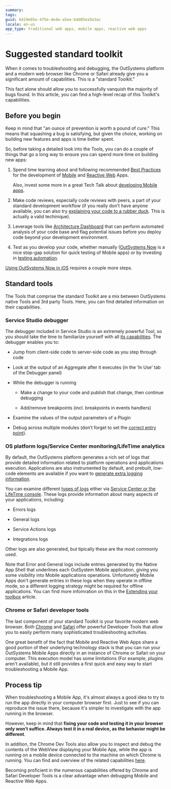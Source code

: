 ```yaml
---
summary:
tags:
guid: 6419e85e-475e-4e4e-a5ee-b4d85ea5e3ac
locale: en-us
app_type: traditional web apps, mobile apps, reactive web apps
---
```


# Suggested standard toolkit

When it comes to troubleshooting and debugging, the OutSystems platform and a modern web browser like Chrome or Safari already give you a significant amount of capabilities. This is a "standard Toolkit." 

This fact alone should allow you to successfully vanquish the majority of bugs found. In this article, you can find a high-level recap of this Toolkit's capabilities.

## Before you begin

Keep in mind that "an ounce of prevention is worth a pound of cure." This means that squashing a bug is satisfying, but given the choice, working on building new features and apps is time better spent.

So, before taking a detailed look into the Tools, you can do a couple of things that go a long way to ensure you can spend more time on building new apps:

1. Spend time learning about and following recommended [Best Practices](https://success.outsystems.com/Documentation/Best_Practices) for the development of [Mobile](https://success.outsystems.com/Documentation/Best_Practices/Development/OutSystems_Mobile_Best_Practices) and [Reactive Web](https://www.outsystems.com/learn/lesson/2073/reactive-web-overview-and-best-practices) Apps. 
    
    Also, invest some more in a great Tech Talk about [developing Mobile apps](https://www.outsystems.com/learn/lesson/1737/developing-mobile-apps).

1. Make code reviews, especially code reviews with peers, a part of your standard development workflow (if you really don’t have anyone available, you can also try [explaining your code to a rubber duck](https://en.wikipedia.org/wiki/Rubber_duck_debugging). This is actually a valid techinique).

1. Leverage tools like [Architecture Dashboard](https://success.outsystems.com/Documentation/Architecture_Dashboard/Introduction_to_Architecture_Dashboard) that can perform automated analysis of your code base and flag potential issues before you deploy code beyond your development environment.

1. Test as you develop your code, whether manually ([OutSystems Now](https://success.outsystems.com/Documentation/11/Delivering_Mobile_Apps/Test_Your_Mobile_App_in_the_Device_Using_OutSystems_Now) is a nice stop-gap solution for quick testing of Mobile apps) or by investing in [testing automation](https://success.outsystems.com/Documentation/Best_Practices/OutSystems_Testing_Guidelines).

<div class="info" markdown="1"> 
    
[Using OutSystems Now in iOS](https://www.outsystems.com/forums/discussion/52566/outsystems-now-app-is-out-of-apple-store/) requires a couple more steps.

</div> 
    
## Standard tools

The Tools that comprise the standard Toolkit are a mix between OutSystems native Tools and 3rd party Tools. Here, you can find detailed information on their capabilities.

### Service Studio debugger

The debugger included in Service Studio is an extremely powerful Tool, so you should take the time to familiarize yourself with all [its capabilities](https://success.outsystems.com/Documentation/11/Developing_an_Application/Troubleshooting_Applications/Debugging_Applications). The debugger enables you to:

* Jump from client-side code to server-side code as you step through code

* Look at the output of an Aggregate after it executes (in the ‘In Use’ tab of the Debugger panel)

* While the debugger is running

    * Make a change to your code and publish that change, then continue debugging

    * Add/remove breakpoints (incl. breakpoints in events handlers)

* Examine the values of the output parameters of a Plugin

* Debug across multiple modules (don’t forget to set the [correct entry point](https://success.outsystems.com/Documentation/11/Developing_an_Application/Troubleshooting_Applications/Debugging_Applications/Debugging_Producer_Modules)).

### OS platform logs/Service Center monitoring/LifeTime analytics

By default, the OutSystems platform generates a rich set of logs that provide detailed information related to platform operations and applications execution. Applications are also instrumented by default, and prebuilt, low-code elements are available if you want to [generate extra logging information](https://success.outsystems.com/Documentation/11/Developing_an_Application/Troubleshooting_Applications/Log_Information_in_Action_Flows).

You can examine different [types of logs](https://success.outsystems.com/Documentation/11/Managing_the_Applications_Lifecycle/Monitor_and_Troubleshoot/View_the_Environment_Logs_and_Status) either via [Service Center or the LifeTime console](https://success.outsystems.com/Documentation/11/Managing_the_Applications_Lifecycle/Monitor_and_Troubleshoot/View_the_Environment_Logs_and_Status). These logs provide information about many aspects of your applications, including:

* Errors logs 

* General logs

* Service Actions logs

* Integrations logs

Other logs are also generated, but tipically these are the most commonly used. 

<div class="info" markdown="1">

Note that Error and General logs include entries generated by the Native App Shell that underlines each OutSystem Mobile application, giving you some visibility into Mobile applications operations. 
Unfortunetly Mobile Apps don't generate entries in these logs when they operate in offline mode, so a different logging strategy might be required for offline applications. You can find more infomration on this in the [Extending your toolbox](extended-toolkit.md) article.

</div>

### Chrome or Safari developer tools

The last component of your standard Toolkit is your favorite modern web browser. Both [Chrome](https://developers.google.com/web/tools/chrome-devtools/) and [Safari](https://support.apple.com/guide/safari-developer/safari-developer-tools-overview-dev073038698/mac) offer powerful Developer Tools that allow you to easily perform many sophisticated troubleshooting activities.

One great benefit of the fact that Mobile and Reactive Web Apps share a good portion of their underlying technology stack is that you can run your OutSystems Mobile Apps directly in an instance of Chrome or Safari on your computer. This execution model has some limitations (For example, plugins aren't available), but it still provides a first quick and easy way to start troubleshooting a Mobile App.

## Process tip

When troubleshooting a Mobile App, it's almost always a good idea to try to run the app directly in your computer browser first. Just to see if you can reproduce the issue there, because it's simpler to investigate with the app running in the browser. 

However, keep in mind that **fixing your code and testing it in your browser only won’t suffice. Always test it in a real device, as the behavior might be different**.

In addition, the Chrome Dev Tools also allow you to inspect and debug the contents of the WebView displaying your Mobile App, while the app is running on a mobile device connected to the machine on which Chrome is running. You can find and overview of the related capabilities [here](https://success.outsystems.com/Documentation/11/Developing_an_Application/Troubleshooting_Applications/Advanced_Mobile_App_Troubleshooting_Using_Chrome).

Becoming proficient in the numerous capabilities offered by Chrome and Safari Developer Tools is a clear advantage when debugging Mobile and Reactive Web Apps.
